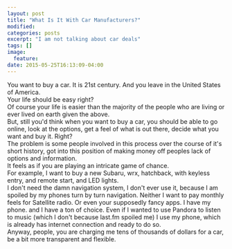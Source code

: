 ```yaml
---
layout: post
title: "What Is It With Car Manufacturers?"
modified:
categories: posts
excerpt: "I am not talking about car deals"
tags: []
image:
  feature:
date: 2015-05-25T16:13:09-04:00
---
```


You want to buy a car. It is 21st century. And you leave in the United States of America. <br />
Your life should be easy right? <br />
Of course your life is easier than the majority of the people who are living or ever lived on earth given the above.<br />
But, still you'd think when you want to buy a car, you should be able to go online, look at the options, get a feel of what is out there, decide what you want and buy it. Right?<br />
The problem is some people involved in this process over the course of it's short history, got into this position of making money off peoples lack of options and information.<br />
It feels as if you are playing an intricate game of chance.<br />
For example, I want to buy a new Subaru, wrx, hatchback, with keyless entry, and remote start, and LED lights. <br />
I don't need the damn navigation system, I don't ever use it, because I am spoiled by my phones turn by turn navigation. Neither I want to pay monthly feels for Satellite radio. Or even your supposedly fancy apps.  I have my phone. and I have a ton of choice. Even if I wanted to use Pandora to listen to music (which I don't because last.fm spoiled me) I use my phone, which is already has internet connection and ready to do so. <br />
Anyway, people, you are charging me tens of thousands of dollars for a car, be a bit more transparent and flexible. <br />
